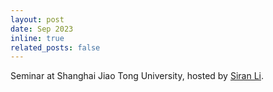 ```yaml
---
layout: post
date: Sep 2023
inline: true
related_posts: false
---
```


Seminar at Shanghai Jiao Tong University, hosted by [Siran Li](https://siranlivictor.wixsite.com/maths).
 
 